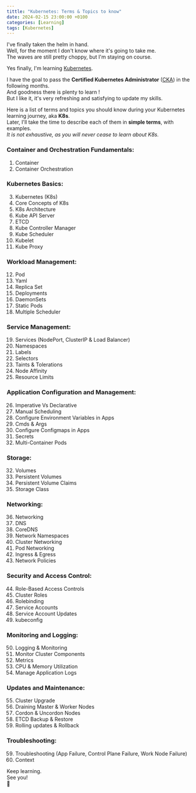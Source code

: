 ```yaml
---
tittle: "Kubernetes: Terms & Topics to know"
date: 2024-02-15 23:00:00 +0100 
categories: [Learning]
tags: [Kubernetes]
---
```


I've finally taken the helm in hand.    
Well, for the moment I don't know where it's going to take me.   
The waves are still pretty choppy, but I'm staying on course. 


Yes finally, I'm learning <a href="https://kubernetes.io/" target="_blank">Kubernetes</a>.


I have the goal to pass the **Certified Kubernetes Administrator** (<a href="https://training.linuxfoundation.org/certification/certified-kubernetes-administrator-cka/" target="_blank">CKA</a>) in the following months.  
And goodness there is plenty to learn !   
But I like it, it's very refreshing and satisfying to update my skills.


Here is a list of terms and topics you should know during your Kubernetes learning journey, aka **K8s**.   
Later, I'll take the time to describe each of them in **simple terms**, with examples.  
*It is not exhaustive, as you will never cease to learn about K8s.*

### Container and Orchestration Fundamentals:
1. Container
2. Container Orchestration

### Kubernetes Basics:
3. Kubernetes (K8s)
4. Core Concepts of K8s
5. K8s Architecture
6. Kube API Server
7. ETCD
8. Kube Controller Manager
9. Kube Scheduler
10. Kubelet
11. Kube Proxy

### Workload Management:
12. Pod
13. Yaml
14. Replica Set
15. Deployments
16. DaemonSets
17. Static Pods
18. Multiple Scheduler

### Service Management:
19. Services (NodePort, ClusterIP & Load Balancer)
20. Namespaces
21. Labels
22. Selectors
23. Taints & Tolerations
24. Node Affinity
25. Resource Limits

### Application Configuration and Management:
26. Imperative Vs Declarative
27. Manual Scheduling
28. Configure Environment Variables in Apps
29. Cmds & Args
30. Configure Configmaps in Apps
31. Secrets
32. Multi-Container Pods

### Storage:
32. Volumes
33. Persistent Volumes
34. Persistent Volume Claims
35. Storage Class

### Networking:
36. Networking
37. DNS
38. CoreDNS
39. Network Namespaces
40. Cluster Networking
41. Pod Networking
42. Ingress & Egress
43. Network Policies

### Security and Access Control:
44. Role-Based Access Controls
45. Cluster Roles
46. Rolebinding
47. Service Accounts
48. Service Account Updates
49. kubeconfig

### Monitoring and Logging:
50. Logging & Monitoring
51. Monitor Cluster Components
52. Metrics
53. CPU & Memory Utilization
54. Manage Application Logs

### Updates and Maintenance:
55. Cluster Upgrade
56. Draining Master & Worker Nodes
57. Cordon & Uncordon Nodes
58. ETCD Backup & Restore
61. Rolling updates & Rollback

### Troubleshooting:
59. Troubleshooting (App Failure, Control Plane Failure, Work Node Failure)
60. Context  


Keep learning.  
See you!  
🐢
